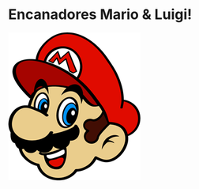 <h1>Encanadores Mario & Luigi!</h1>

<img src="https://github.com/yohannacavalheiro92/mario-git/blob/main/img/logo-header.png?raw=true">

